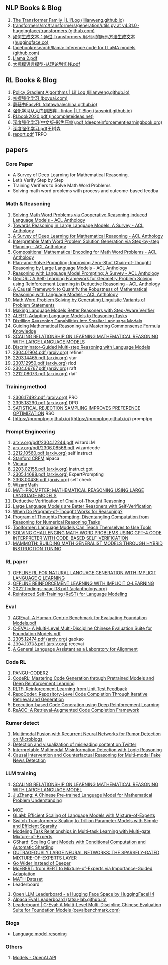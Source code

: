 ## NLP Books & Blog
1. [The Transformer Family | Lil'Log (lilianweng.github.io)](https://lilianweng.github.io/posts/2020-04-07-the-transformer-family/)
2. [transformers/src/transformers/generation/utils.py at v4.31.0 · huggingface/transformers (github.com)](https://github.com/huggingface/transformers/blob/v4.31.0/src/transformers/generation/utils.py#L1160)
3. [如何生成文本：通过 Transformers 用不同的解码方法生成文本 (huggingface.co)](https://huggingface.co/blog/zh/how-to-generate)
4. [facebookresearch/llama: Inference code for LLaMA models (github.com)](https://github.com/facebookresearch/llama)
5. [Llama 2.pdf](https://yach-doc-shimo.zhiyinlou.com/uploader/f/qZzBMvVgYcAxQGNY.pdf?fileGuid=ZzkLVnx9bJTLNM3Q)
6. [大规模语言模型-从理论到实践.pdf](https://yach-doc-shimo.zhiyinlou.com/uploader/f/ppaYS5F2p8YmXDEJ.pdf?fileGuid=ZzkLVnx9bJTLNM3Q)
## RL Books & Blog
1. [Policy Gradient Algorithms | Lil'Log (lilianweng.github.io)](https://lilianweng.github.io/posts/2018-04-08-policy-gradient/)
2. [初探强化学习 (boyuai.com)](https://hrl.boyuai.com/chapter/1/%E5%88%9D%E6%8E%A2%E5%BC%BA%E5%8C%96%E5%AD%A6%E4%B9%A0)
3. [蘑菇书EasyRL (datawhalechina.github.io)](https://datawhalechina.github.io/easy-rl/#/)
4. [强化学习从入门到放弃 - lintao | LT Blog (taospirit.github.io)](https://taospirit.github.io/2019/04/15/%E5%BC%BA%E5%8C%96%E5%AD%A6%E4%B9%A0%E5%85%A5%E9%97%A8/)
5. [RLbook2020.pdf (incompleteideas.net)](http://incompleteideas.net/book/RLbook2020.pdf)
6. [深度强化学习(中文版-彩色压缩).pdf (deepreinforcementlearningbook.org)](https://deepreinforcementlearningbook.org/assets/pdfs/%E6%B7%B1%E5%BA%A6%E5%BC%BA%E5%8C%96%E5%AD%A6%E4%B9%A0(%E4%B8%AD%E6%96%87%E7%89%88-%E5%BD%A9%E8%89%B2%E5%8E%8B%E7%BC%A9).pdf)
7. [深度强化学习.pdf](https://yach-doc-shimo.zhiyinlou.com/uploader/f/fldCZmkaOn4zMfL5.pdf?fileGuid=ZzkLVnx9bJTLNM3Q)王树森
8. [report.pdf](https://yach-doc-shimo.zhiyinlou.com/uploader/f/QUAuKuiYIR0J1kAh.pdf?fileGuid=ZzkLVnx9bJTLNM3Q) TRPO
## papers
### Core Paper
* A Survey of Deep Learning for Mathematical Reasoning.
* Let’s Verify Step by Step
* Training Verifiers to Solve Math Word Problems
* Solving math word problems with process and outcome-based feedba
### Math & Reasoning
1. [Solving Math Word Problems via Cooperative Reasoning induced Language Models - ACL Anthology](https://aclanthology.org/2023.acl-long.245/)
2. [Towards Reasoning in Large Language Models: A Survey - ACL Anthology](https://aclanthology.org/2023.findings-acl.67/)
3. [A Survey of Deep Learning for Mathematical Reasoning - ACL Anthology](https://aclanthology.org/2023.acl-long.817/)
4. [Interpretable Math Word Problem Solution Generation via Step-by-step Planning - ACL Anthology](https://aclanthology.org/2023.acl-long.379/)
5. [Compositional Mathematical Encoding for Math Word Problems - ACL Anthology](https://aclanthology.org/2023.findings-acl.635/)
6. [Plan-and-Solve Prompting: Improving Zero-Shot Chain-of-Thought Reasoning by Large Language Models - ACL Anthology](https://aclanthology.org/2023.acl-long.147/)
7. [Reasoning with Language Model Prompting: A Survey - ACL Anthology](https://aclanthology.org/2023.acl-long.294/)
8. [GeoDRL: A Self-Learning Framework for Geometry Problem Solving using Reinforcement Learning in Deductive Reasoning - ACL Anthology](https://aclanthology.org/2023.findings-acl.850/)
9. [A Causal Framework to Quantify the Robustness of Mathematical Reasoning with Language Models - ACL Anthology](https://aclanthology.org/2023.acl-long.32/)
10. [Math Word Problem Solving by Generating Linguistic Variants of Problem Statements](https://aclanthology.org/2023.acl-srw.49.pdf)
11. [Making Language Models Better Reasoners with Step-Aware Verifier](https://aclanthology.org/2023.acl-long.291.pdf)
12. [ALERT: Adapting Language Models to Reasoning Tasks](https://aclanthology.org/2023.acl-long.60.pdf)
13. [Distilling Reasoning Capabilities into Smaller Language Models](https://aclanthology.org/2023.findings-acl.441.pdf)
14. [Guiding Mathematical Reasoning via Mastering Commonsense Formula Knowledge](https://dl.acm.org/doi/pdf/10.1145/3580305.3599375)
15. [SCALING RELATIONSHIP ON LEARNING MATHEMATICAL REASONING WITH LARGE LANGUAGE MODELS](https://arxiv.org/pdf/2308.01825.pdf)
16. [Discriminator-Guided Multi-step Reasoning with Language Models](https://arxiv.org/pdf/2305.14934.pdf)
17. [2304.01904.pdf (arxiv.org)](https://arxiv.org/pdf/2304.01904.pdf) refiner
18. [2203.14465.pdf (arxiv.org)](https://arxiv.org/pdf/2203.14465.pdf) star
19. [2307.12950.pdf (arxiv.org)](https://arxiv.org/pdf/2307.12950.pdf) rlcd
20. [2304.06767.pdf (arxiv.org)](https://arxiv.org/pdf/2304.06767.pdf) raft
21. [2212.08073.pdf (arxiv.org)](https://arxiv.org/pdf/2212.08073.pdf) rlaif
### Training method
1. [2306.17492.pdf (arxiv.org)](https://arxiv.org/pdf/2306.17492.pdf) PRO
2. [2305.18290.pdf (arxiv.org)](https://arxiv.org/pdf/2305.18290.pdf) DPO
3. [SATISTICAL REJECTION SAMPLING IMPROVES PREFERENCE OPTIMIZATION](https://arxiv.org/pdf/2309.06657.pdf) RSO
4. [https://promptpg.github.io/](https://promptpg.github.io/) promptpg
### Prompt Engineering
1. [arxiv.org/pdf/2304.12244.pdf](https://arxiv.org/pdf/2304.12244.pdf) wizardLM
2. [arxiv.org/pdf/2306.08568.pdf](https://arxiv.org/pdf/2306.08568.pdf) wizardcode
3. [2212.10560.pdf (arxiv.org)](https://arxiv.org/pdf/2212.10560.pdf) self instruct
4. [Stanford CRFM](https://crfm.stanford.edu/2023/03/13/alpaca.html) aipaca
5. [Vicuna](https://lmsys.org/blog/2023-03-30-vicuna/)
6. [2203.02155.pdf (arxiv.org)](https://arxiv.org/pdf/2203.02155.pdf) instruct gpt
7. [2305.14688.pdf (arxiv.org)](https://arxiv.org/pdf/2305.14688.pdf) ExpertPrompting
8. [2308.00436.pdf (arxiv.org)](https://arxiv.org/pdf/2308.00436.pdf) self check
9. [WizardMath](https://arxiv.org/pdf/2308.09583.pdf)
10. [MATHPROMPTER: MATHEMATICAL REASONING USING LARGE LANGUAGE MODELS](https://arxiv.org/pdf/2303.05398.pdf)
11. [Deductive Verification of Chain-of-Thought Reasoning](https://arxiv.org/pdf/2306.03872.pdf)
12. [Large Language Models are Better Reasoners with Self-Verification](https://arxiv.org/pdf/2212.09561.pdf)
13. [When Do Program-of-Thought Works for Reasoning?](https://arxiv.org/pdf/2308.15452.pdf)
14. [Program of Thoughts Prompting: Disentangling Computation from Reasoning for Numerical Reasoning Tasks](https://arxiv.org/pdf/2211.12588.pdf)
15. [Toolformer: Language Models Can Teach Themselves to Use Tools](https://arxiv.org/pdf/2302.04761.pdf)
16. [SOLVING CHALLENGING MATH WORD PROBLEMS USING GPT-4 CODE INTERPRETER WITH CODE-BASED SELF-VERIFICATION](https://arxiv.org/pdf/2308.07921.pdf)
17. [MAMMOTH: BUILDING MATH GENERALIST MODELS THROUGH HYBRID INSTRUCTION TUNING](https://arxiv.org/pdf/2309.05653.pdf%3E)
### RL paper
1. [OFFLINE RL FOR NATURAL LANGUAGE GENERATION WITH IMPLICIT LANGUAGE Q LEARNING](https://arxiv.org/pdf/2206.11871.pdf)
2. [OFFLINE REINFORCEMENT LEARNING WITH IMPLICIT Q-LEARNING](https://arxiv.org/pdf/2110.06169.pdf)
3. [2022.findings-naacl.18.pdf (aclanthology.org)](https://aclanthology.org/2022.findings-naacl.18.pdf)
4. [Reinforced Self-Training (ReST) for Language Modeling](https://arxiv.org/pdf/2308.08998.pdf)
### Eval
1. [AGIEval- A Human-Centric Benchmark for  Evaluating Foundation Models.pdf](https://yach-doc-shimo.zhiyinlou.com/uploader/f/JfH1US1U7VWUp6Zl.pdf?fileGuid=ZzkLVnx9bJTLNM3Q)
2. [C-EVAL- A Multi-Level Multi-Discipline Chinese  Evaluation Suite for Foundation Models.pdf](https://yach-doc-shimo.zhiyinlou.com/uploader/f/KeIS83FG3f6eWVdw.pdf?fileGuid=ZzkLVnx9bJTLNM3Q)
3. [2305.12474.pdf (arxiv.org)](https://arxiv.org/pdf/2305.12474.pdf) gaokao
4. [2304.10703.pdf (arxiv.org)](https://arxiv.org/pdf/2304.10703.pdf) receval
5. [A General Language Assistant as a Laboratory for Alignment](https://arxiv.org/pdf/2112.00861.pdf)
### Code RL
1. [PANGU-CODER2](https://arxiv.org/pdf/2307.14936.pdf)
2. [CodeRL: Mastering Code Generation through Pretrained Models and Deep Reinforcement Learning](https://arxiv.org/pdf/2207.01780.pdf)
3. [RLTF: Reinforcement Learning from Unit Test Feedback](https://arxiv.org/pdf/2307.04349.pdf)
4. [RepoCoder: Repository-Level Code Completion Through Iterative Retrieval and Generation](https://arxiv.org/pdf/2303.12570.pdf)
5. [Execution-based Code Generation using Deep Reinforcement Learning](https://arxiv.org/pdf/2301.13816.pdf)
6. [ReACC: A Retrieval-Augmented Code Completion Framework](https://arxiv.org/pdf/2203.07722.pdf)
### Rumer detect
1. [Multimodal Fusion with Recurrent Neural Networks for Rumor Detection on Microblogs](https://static.aminer.org/pdf/20170130/pdfs/mm/5wageac2urysmthm3f9ziqg4xksqlwth.pdf)
2. [Detection and visualization of misleading content on Twitter](https://cz5waila03cyo0tux1owpyofgoryroob.oss-cn-beijing.aliyuncs.com/20/B3/CA/20B3CA17A85A3B645D37106517CC6FB1.pdf)
3. [Interpretable Multimodal Misinformation Detection with Logic Reasoning](https://arxiv.org/pdf/2305.05964.pdf)
4. [Causal Intervention and Counterfactual Reasoning for Multi-modal Fake News Detection](https://aclanthology.org/2023.acl-long.37.pdf)
###  LLM training
1. [SCALING RELATIONSHIP ON LEARNING MATHEMATICAL REASONING WITH LARGE LANGUAGE MODEL](https://arxiv.org/pdf/2308.01825.pdf)
2. [JiuZhang: A Chinese Pre-trained Language Model for Mathematical Problem Understanding](https://arxiv.org/pdf/2206.06315.pdf)
* MOE
* [GLaM: Efficient Scaling of Language Models with Mixture-of-Experts](https://arxiv.org/pdf/2112.06905.pdf)
* [Switch Transformers: Scaling to Trillion Parameter Models with Simple and Efficient Sparsity](https://arxiv.org/pdf/2101.03961.pdf)
* [Modeling Task Relationships in Multi-task Learning with Multi-gate Mixture-of-Experts](https://static.aminer.cn/upload/pdf/program/5b67b45517c44aac1c86084b_0.pdf)
* [GShard: Scaling Giant Models with Conditional Computation and Automatic Sharding](https://arxiv.org/pdf/2006.16668.pdf)
* [OUTRAGEOUSLY LARGE NEURAL NETWORKS: THE SPARSELY-GATED MIXTURE-OF-EXPERTS LAYER](https://arxiv.org/pdf/1701.06538.pdf)
* [Go Wider Instead of Deeper](https://arxiv.org/pdf/2107.11817.pdf)
* [MoEBERT: from BERT to Mixture-of-Experts via Importance-Guided Adaptation](https://arxiv.org/pdf/2204.07675.pdf)
* [MATH Dataset](https://yach-doc-shimo.zhiyinlou.com/docs/ZzkLVnoKB4T4Vz3Q/)
* Leaderboard
1. [Open LLM Leaderboard - a Hugging Face Space by HuggingFaceH4](https://huggingface.co/spaces/HuggingFaceH4/open_llm_leaderboard)
2. [Alpaca Eval Leaderboard (tatsu-lab.github.io)](https://tatsu-lab.github.io/alpaca_eval/)
3. [Leaderboard | C-Eval: A Multi-Level Multi-Discipline Chinese Evaluation Suite for Foundation Models (cevalbenchmark.com)](https://cevalbenchmark.com/static/model.html?method=ChatGLM2)
### Blogs
* [Language model resoning](https://zhuanlan.zhihu.com/p/607212335)
### Others
1. [Models - OpenAI API](https://platform.openai.com/docs/models/gpt-4)
